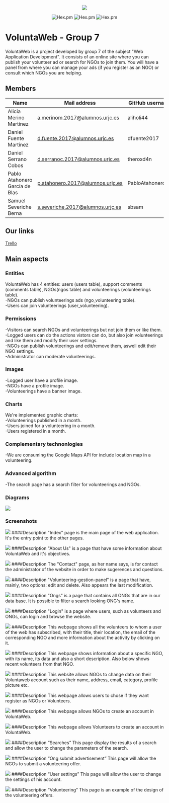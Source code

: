 <p align="center"><img src="https://i.ibb.co/ZgJ26q7/logo.png"></p>

<p align="center">
<img alt="Hex.pm" src="https://img.shields.io/badge/DAW-7-orange">
<img alt="Hex.pm" src="https://img.shields.io/badge/Members-5-blue">
<img alt="Hex.pm" src="https://img.shields.io/hexpm/l/plug?color=red">
</p>


# VoluntaWeb - Group 7 
VoluntaWeb is a project developed by group 7 of the subject "Web Application Development". It consists of an online site where you can publish your volunteer ad or search for NGOs to join them. You will have a panel from where you can manage your ads (if you register as an NGO) or consult which NGOs you are helping.

## Members
| Name | Mail address | GitHub username|
|--------|--------|------------|
|Alicia Merino Martínez| a.merinom.2017@alumnos.urjc.es| aliholi44 |
|Daniel Fuente Martínez| d.fuente.2017@alumnos.urjc.es | dfuente2017 |
|Daniel Serrano Cobos| d.serranoc.2017@alumnos.urjc.es | theroxd4n |
|Pablo Atahonero García de Blas| p.atahonero.2017@alumnos.urjc.es | PabloAtahoneroGB |
|Samuel Severiche Berna | s.severiche.2017@alumnos.urjc.es | sbsam |

  
## Our links
[Trello](https://trello.com/b/nNVdsRsp)

## Main aspects
### Entities
VoluntaWeb has 4 entities: users (users table), support comments (comments table), NGOs(ngos table) and volunteerings (volunteerings table).  
-NGOs can publish volunteerings ads (ngo_volunteering table).  
-Users can join volunteerings (user_volunteering).  
### Permissions
-Visitors can search NGOs and volunteerings but not join them or like them.  
-Logged users can do the actions vistors can do, but also join volunteerings and like them and modify their user settings.  
-NGOs can publish volunteerings and edit/remove them, aswell edit their NGO settings.  
-Administrator can moderate volunteerings.  
### Images
-Logged user have a profile image.  
-NGOs have a profile image.  
-Volunteerings have a banner image.  
### Charts
We're implemented graphic charts:  
-Volunteerings published in a month.  
-Users joined for a volunteering in a month.  
-Users registered in a month.  
### Complementary technonlogies
-We are consuming the Google Maps API for include location map in a volunteering.
### Advanced algorithm
-The search page has a search filter for volunteerings and NGOs.
### Diagrams
<img src="./diagrams/NavigationDiagram.svg">  

### Screenshots
![](./screenshots/index.PNG)
####Description
"Index" page is the main page of the web application. It's the entry point to the other pages.

![](./screenshots/about-us.PNG)
####Description
"About Us" is a page that have some information about VoluntaWeb and it's objectives.  

![](./screenshots/contacto.PNG)
####Description
The "Contact" page, as her name says, is for contact the administrator of the website in order to make sugerences and questions.  

![](./screenshots/gestion-voluntariados.PNG)
####Description
"Volunteering-gestion-panel" is a page that have, mainly, two options: edit and delete. Also appears the last modification.

![](./screenshots/lista-ongs.PNG)
####Description
"Ongs" is a page that contains all ONGs that are in our data base. It is possible to filter a search looking ONG's name.

![](./screenshots/login.PNG)
####Description
"Login" is a page where users, such as volunteers and ONGs, can login and browse the website.

![](./screenshots/my-volunteerings.PNG)
####Description
This webpage shows all the volunteers to whom a user of the web has subscribed, with their title, their location, the email of the corresponding NGO and more information about the activity by clicking on it.
 
![](./screenshots/ong.PNG)
####Description
This webpage shows information about a specific NGO, with its name, its data and also a short description. Also below shows recent volunteers from that NGO.

![](./screenshots/ong-settings.PNG)
####Description
This website allows NGOs to change data on their Voluntaweb account such as their name, address, email, category, profile picture etc.
  
![](./screenshots/register.PNG)
####Description
This webpage allows users to chose if they want register as NGOs or Volunteers.

![](./screenshots/registroONG.PNG)
####Description
This webpage allows NGOs to create an account in VoluntaWeb.

![](./screenshots/registroVoluntarios.PNG)
####Description
This webpage allows Volunteers to create an account in VoluntaWeb.

![](./screenshots/resultados.PNG)
####Description
“Searches” This page display the results of a search and allow the user to change the parameters of the search.

![](./screenshots/submit-ad.PNG)
####Description
“Ong submit advertisement” This page will allow the NGOs to submit a volunteering offer.

![](./screenshots/user-settings.PNG)
####Description
“User settings” This page will allow the user to change the settings of his account.

![](./screenshots/voluntariado.PNG)
####Description
 “Volunteering” This page is an example of the design of the volunteering offers.

